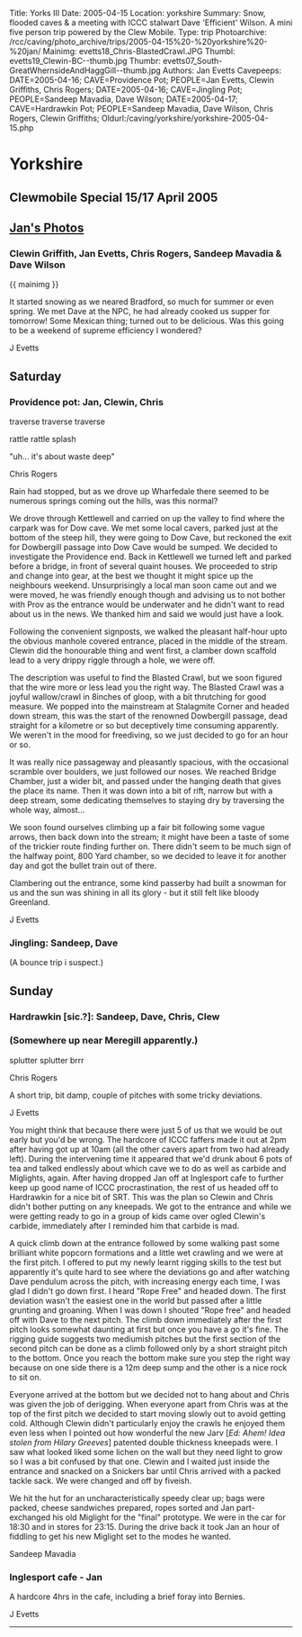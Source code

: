Title: Yorks III 
Date: 2005-04-15
Location: yorkshire
Summary: Snow, flooded caves & a meeting with ICCC stalwart Dave 'Efficient' Wilson. A mini five person trip powered by the Clew Mobile.
Type: trip
Photoarchive: /rcc/caving/photo_archive/trips/2005-04-15%20-%20yorkshire%20-%20jan/
Mainimg:  evetts18_Chris-BlastedCrawl.JPG
Thumbl: evetts19_Clewin-BC--thumb.jpg
Thumbr: evetts07_South-GreatWhernsideAndHaggGill--thumb.jpg
Authors: Jan Evetts
Cavepeeps: DATE=2005-04-16; CAVE=Providence Pot; PEOPLE=Jan Evetts, Clewin Griffiths, Chris Rogers;
	   DATE=2005-04-16; CAVE=Jingling Pot; PEOPLE=Sandeep Mavadia, Dave Wilson;
	   DATE=2005-04-17; CAVE=Hardrawkin Pot; PEOPLE=Sandeep Mavadia, Dave Wilson, Chris Rogers, Clewin Griffiths;
Oldurl:/caving/yorkshire/yorkshire-2005-04-15.php

# Yorkshire

## Clewmobile Special 15/17 April 2005

## [Jan's Photos](/caving/photo_archive/trips/2005-04-15%20-%20yorkshire%20-%20jan/)

### Clewin Griffith, Jan Evetts, Chris Rogers, Sandeep Mavadia & Dave Wilson

{{ mainimg }}

It started snowing as we neared Bradford, so much for summer or even spring. We met Dave at the NPC, he had already cooked us supper for tomorrow! Some Mexican thing; turned out to be delicious. Was this going to be a weekend of supreme efficiency I wondered?

J Evetts

## Saturday

### Providence pot: Jan, Clewin, Chris

traverse traverse traverse

rattle rattle splash

"uh... it's about waste deep"

Chris Rogers

Rain had stopped, but as we drove up Wharfedale there seemed to be numerous springs coming out the hills, was this normal?

We drove through Kettlewell and carried on up the valley to find where the carpark was for Dow cave. We met some local cavers, parked just at the bottom of the steep hill, they were going to Dow Cave, but reckoned the exit for Dowbergill passage into Dow Cave would be sumped. We decided to investigate the Providence end. Back in Kettlewell we turned left and parked before a bridge, in front of several quaint houses. We proceeded to strip and change into gear, at the best we thought it might spice up the neighbours weekend. Unsurprisingly a local man soon came out and we were moved, he was friendly enough though and advising us to not bother with Prov as the entrance would be underwater and he didn't want to read about us in the news. We thanked him and said we would just have a look.

Following the convenient signposts, we walked the pleasant half-hour upto the obvious manhole covered entrance, placed in the middle of the stream. Clewin did the honourable thing and went first, a clamber down scaffold lead to a very drippy riggle through a hole, we were off.

The description was useful to find the Blasted Crawl, but we soon figured that the wire more or less lead you the right way. The Blasted Crawl was a joyful wallow/crawl in 8inches of gloop, with a bit thrutching for good measure. We popped into the mainstream at Stalagmite Corner and headed down stream, this was the start of the renowned Dowbergill passage, dead straight for a kilometre or so but deceptively time consuming apparently. We weren't in the mood for freediving, so we just decided to go for an hour or so.

It was really nice passageway and pleasantly spacious, with the occasional scramble over boulders, we just followed our noses. We reached Bridge Chamber, just a wider bit, and passed under the hanging death that gives the place its name. Then it was down into a bit of rift, narrow but with a deep stream, some dedicating themselves to staying dry by traversing the whole way, almost...

We soon found ourselves climbing up a fair bit following some vague arrows, then back down into the stream; it might have been a taste of some of the trickier route finding further on. There didn't seem to be much sign of the halfway point, 800 Yard chamber, so we decided to leave it for another day and got the bullet train out of there.

Clambering out the entrance, some kind passerby had built a snowman for us and the sun was shining in all its glory - but it still felt like bloody Greenland.

J Evetts

### Jingling: Sandeep, Dave

(A bounce trip i suspect.)

## Sunday

### Hardrawkin [sic.?]: Sandeep, Dave, Chris, Clew

### (Somewhere up near Meregill apparently.)

splutter splutter brrr

Chris Rogers

A short trip, bit damp, couple of pitches with some tricky deviations.

J Evetts

You might think that because there were just 5 of us that we would be out early but you'd be wrong. The hardcore of ICCC faffers made it out at 2pm after having got up at 10am (all the other cavers apart from two had already left). During the intervening time it appeared that we'd drunk about 6 pots of tea and talked endlessly about which cave we to do as well as carbide and Miglights, again. After having dropped Jan off at Inglesport cafe to further keep up good name of ICCC procrastination, the rest of us headed off to Hardrawkin for a nice bit of SRT. This was the plan so Clewin and Chris didn't bother putting on any kneepads. We got to the entrance and while we were getting ready to go in a group of kids came over ogled Clewin's carbide, immediately after I reminded him that carbide is mad.

A quick climb down at the entrance followed by some walking past some brilliant white popcorn formations and a little wet crawling and we were at the first pitch. I offered to put my newly learnt rigging skills to the test but apparently it's quite hard to see where the deviations go and after watching Dave pendulum across the pitch, with increasing energy each time, I was glad I didn't go down first. I heard "Rope Free" and headed down. The first deviation wasn't the easiest one in the world but passed after a little grunting and groaning. When I was down I shouted "Rope free" and headed off with Dave to the next pitch. The climb down immediately after the first pitch looks somewhat daunting at first but once you have a go it's fine. The rigging guide suggests two mediumish pitches but the first section of the second pitch can be done as a climb followed only by a short straight pitch to the bottom. Once you reach the bottom make sure you step the right way because on one side there is a 12m deep sump and the other is a nice rock to sit on.

Everyone arrived at the bottom but we decided not to hang about and Chris was given the job of derigging. When everyone apart from Chris was at the top of the first pitch we decided to start moving slowly out to avoid getting cold. Although Clewin didn't particularly enjoy the crawls he enjoyed them even less when I pointed out how wonderful the new Jarv [_Ed: Ahem! Idea stolen from Hilary Greeves_] patented double thickness kneepads were. I saw what looked liked some lichen on the wall but they need light to grow so I was a bit confused by that one. Clewin and I waited just inside the entrance and snacked on a Snickers bar until Chris arrived with a packed tackle sack. We were changed and off by fiveish.

We hit the hut for an uncharacteristically speedy clear up; bags were packed, cheese sandwiches prepared, ropes sorted and Jan part-exchanged his old Miglight for the "final" prototype. We were in the car for 18:30 and in stores for 23:15\. During the drive back it took Jan an hour of fiddling to get his new Miglight set to the modes he wanted.

Sandeep Mavadia

### Inglesport cafe - Jan

A hardcore 4hrs in the cafe, including a brief foray into Bernies.

J Evetts

* * *
